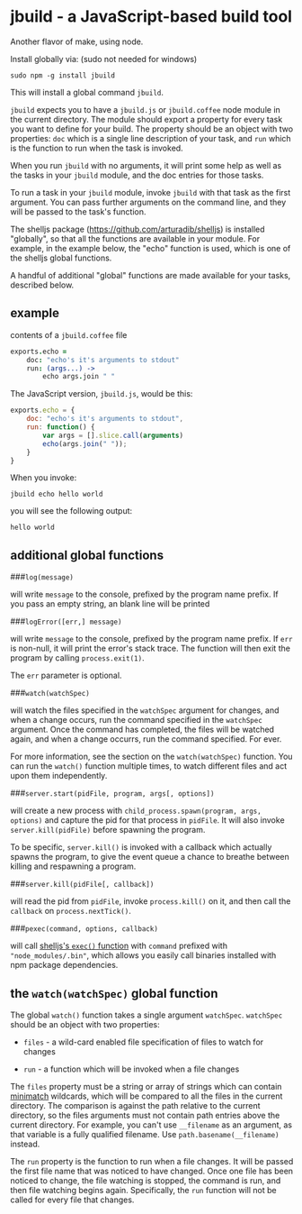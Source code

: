 jbuild - a JavaScript-based build tool
================================================================================

Another flavor of make, using node.

Install globally via: (sudo not needed for windows)

    sudo npm -g install jbuild

This will install a global command `jbuild`.

`jbuild` expects you to have a `jbuild.js` or `jbuild.coffee` node module 
in the current directory.  The module should export a property for every 
task you want to define for your build.  The property should be an object
with two properties: `doc` which is a single line description of your task,
and `run` which is the function to run when the task is invoked.

When you run `jbuild` with no arguments, it will print some help as well
as the tasks in your `jbuild` module, and the doc entries for those
tasks.

To run a task in your `jbuild` module, invoke `jbuild` with that task as
the first argument.  You can pass further arguments on the command line, and
they will be passed to the task's function.

The shelljs package (<https://github.com/arturadib/shelljs>) is installed
"globally", so that all the functions are available in your module.  For
example, in the example below, the "echo" function is used, which is one of the 
shelljs global functions.

A handful of additional "global" functions are made available for your tasks,
described below.


example
--------------------------------------------------------------------------------

contents of a `jbuild.coffee` file

```coffee
exports.echo =
    doc: "echo's it's arguments to stdout"
    run: (args...) ->
        echo args.join " "
```

The JavaScript version, `jbuild.js`, would be this:

```js
exports.echo = {
    doc: "echo's it's arguments to stdout",
    run: function() {
        var args = [].slice.call(arguments)
        echo(args.join(" "));
    }
}
```

When you invoke:

    jbuild echo hello world

you will see the following output:

    hello world


additional global functions
--------------------------------------------------------------------------------

###`log(message)`

will write `message` to the console, prefixed by the program name
prefix.  If you pass an empty string, an blank line will be printed

###`logError([err,] message)`

will write `message` to the console, prefixed by the program name
prefix.  If `err` is non-null, it will print the error's stack trace.
The function will then exit the program by calling `process.exit(1)`.

The `err` parameter is optional.

###`watch(watchSpec)`

will watch the files specified in the `watchSpec` argument for 
changes, and when a change occurs, run the command specified in
the `watchSpec` argument.  Once the command has completed, the
files will be watched again, and when a change occurrs, run 
the command specified.  For ever.  

For more information, see
the section on the `watch(watchSpec)` function.  You can run
the `watch()` function multiple times, to watch different files
and act upon them independently.

###`server.start(pidFile, program, args[, options])`

will create a new process with `child_process.spawn(program, args, options)`
and capture the pid for that process in `pidFile`.  It will also invoke
`server.kill(pidFile)` before spawning the program.  

To be specific,
`server.kill()` is invoked with a callback which actually spawns the
program, to give the event queue a chance to breathe between killing
and respawning a program.

###`server.kill(pidFile[, callback])`

will read the pid from `pidFile`, invoke `process.kill()` on it, and
then call the `callback` on `process.nextTick()`.

###`pexec(command, options, callback)`

will call [shelljs's `exec()` function](https://github.com/arturadib/shelljs#execcommand--options--callback)
with `command` prefixed with `"node_modules/.bin"`, which allows you easily
call binaries installed with npm package dependencies.


the `watch(watchSpec)` global function
--------------------------------------------------------------------------------

The global `watch()` function takes a single argument `watchSpec`.
`watchSpec` should be an object with two properties:

* `files` - a wild-card enabled file specification of files to watch
  for changes

* `run` - a function which will be invoked when a file changes

The `files` property must be a string or array of strings which
can contain [minimatch](https://github.com/isaacs/minimatch)
wildcards, which will be compared to all the files in the 
current directory.  The comparison is against the path relative
to the current directory, so the files arguments must not
contain path entries above the current directory.  For example,
you can't use `__filename` as an argument, as that variable
is a fully qualified filename.  Use `path.basename(__filename)`
instead.

The `run` property is the function to run when a file changes.
It will be passed the first file name that was noticed to
have changed.  Once one file has been noticed to change, 
the file watching is stopped, the command is run, and then
file watching begins again.  Specifically, the `run` function
will not be called for every file that changes.

